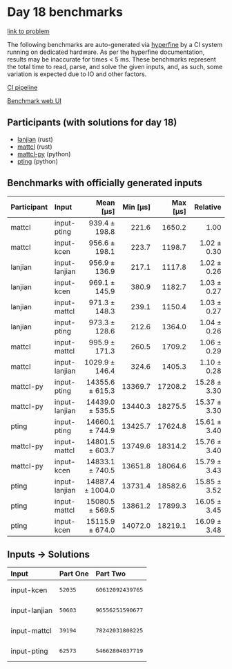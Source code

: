 # Day 18 benchmarks

[link to problem](https://adventofcode.com/2023/day/18)

The following benchmarks are auto-generated via
[hyperfine](https://github.com/sharkdp/hyperfine) by a CI system running on
dedicated hardware. As per the hyperfine documentation, results may be
inaccurate for times < 5 ms. These benchmarks represent the total time to read,
parse, and solve the given inputs, and, as such, some variation is expected due
to IO and other factors.

[CI pipeline](http://ci.papercode.net:8080/teams/main/pipelines/aoc2023)

[Benchmark web UI](https://aoc.ancalagon.black)


## Participants (with solutions for day 18)

- [lanjian](https://github.com/lanjian/aoc-2023) (rust)
- [mattcl](https://github.com/mattcl/aoc2023) (rust)
- [mattcl-py](https://github.com/mattcl/aoc2023-py) (python)
- [pting](https://github.com/pting/aoc2023) (python)


## Benchmarks with officially generated inputs

| Participant | Input | Mean [µs] | Min [µs] | Max [µs] | Relative |
|:---|:---|---:|---:|---:|---:|
| mattcl | input-pting | 939.4 ± 198.8 | 221.6 | 1650.2 | 1.00 |
| mattcl | input-kcen | 956.6 ± 198.1 | 223.7 | 1198.7 | 1.02 ± 0.30 |
| lanjian | input-lanjian | 956.9 ± 136.9 | 217.1 | 1117.8 | 1.02 ± 0.26 |
| lanjian | input-kcen | 969.1 ± 145.9 | 380.9 | 1182.7 | 1.03 ± 0.27 |
| lanjian | input-mattcl | 971.3 ± 148.3 | 239.1 | 1150.4 | 1.03 ± 0.27 |
| lanjian | input-pting | 973.3 ± 128.6 | 212.6 | 1364.0 | 1.04 ± 0.26 |
| mattcl | input-mattcl | 995.9 ± 171.3 | 260.5 | 1709.2 | 1.06 ± 0.29 |
| mattcl | input-lanjian | 1029.9 ± 146.4 | 324.6 | 1405.3 | 1.10 ± 0.28 |
| mattcl-py | input-pting | 14355.6 ± 615.3 | 13369.7 | 17208.2 | 15.28 ± 3.30 |
| mattcl-py | input-lanjian | 14439.0 ± 535.5 | 13440.3 | 18275.5 | 15.37 ± 3.30 |
| pting | input-pting | 14660.1 ± 744.9 | 13425.7 | 17624.8 | 15.61 ± 3.40 |
| mattcl-py | input-mattcl | 14801.5 ± 603.7 | 13749.6 | 18314.2 | 15.76 ± 3.40 |
| mattcl-py | input-kcen | 14833.1 ± 740.5 | 13651.8 | 18064.6 | 15.79 ± 3.43 |
| pting | input-lanjian | 14887.4 ± 1004.0 | 13731.4 | 18582.6 | 15.85 ± 3.52 |
| pting | input-mattcl | 15080.5 ± 569.5 | 13861.2 | 17899.3 | 16.05 ± 3.45 |
| pting | input-kcen | 15115.9 ± 674.0 | 14072.0 | 18219.1 | 16.09 ± 3.48 |


## Inputs -> Solutions

| Input | Part One | Part Two |
|:---|:---|:---|
|input-kcen|<pre>52035</pre>|<pre>60612092439765</pre>|
|input-lanjian|<pre>50603</pre>|<pre>96556251590677</pre>|
|input-mattcl|<pre>39194</pre>|<pre>78242031808225</pre>|
|input-pting|<pre>62573</pre>|<pre>54662804037719</pre>|
